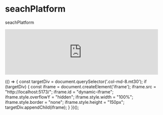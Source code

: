 # seachPlatform
seachPlatform
<iframe src="http://localhost:5173/" id="dynamic-iframe" style="overflow-y: hidden; width: 100%; border: none; height: 150px;">
</iframe>

  (() => {
      const targetDiv = document.querySelector('.col-md-8.mt30');
      if (targetDiv) {
        const iframe = document.createElement('iframe');
        iframe.src = "http://localhost:5173/";
        iframe.id = "dynamic-iframe";
        iframe.style.overflowY = "hidden";
        iframe.style.width = "100%";
        iframe.style.border = "none";
        iframe.style.height = "150px";
        targetDiv.appendChild(iframe);
      }
    })();